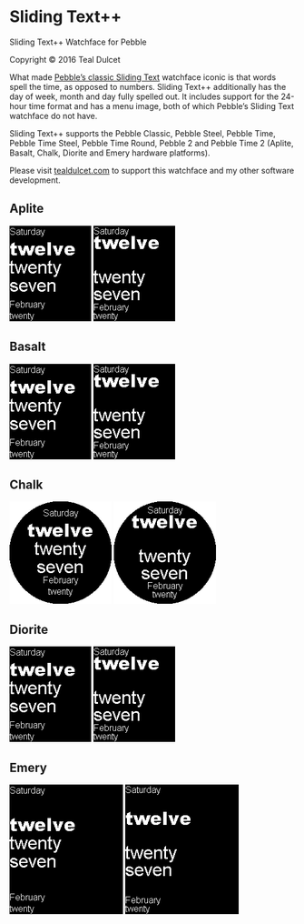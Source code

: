 # Sliding Text++
Sliding Text++ Watchface for Pebble

Copyright © 2016 Teal Dulcet

What made [Pebble’s classic Sliding Text](https://github.com/pebble-examples/sliding-text) watchface iconic is that words spell the time, as opposed to numbers.  Sliding Text++ additionally has the day of week, month and day fully spelled out. It includes support for the 24-hour time format and has a menu image, both of which Pebble’s Sliding Text watchface do not have.

Sliding Text++ supports the Pebble Classic, Pebble Steel, Pebble Time, Pebble Time Steel, Pebble Time Round, Pebble 2 and Pebble Time 2 (Aplite, Basalt, Chalk, Diorite and Emery hardware platforms).

Please visit [tealdulcet.com](https://www.tealdulcet.com/) to support this watchface and my other software development.

## Aplite
![](screenshots/11.png)
![](screenshots/12.png)

## Basalt
![](screenshots/21.png)
![](screenshots/22.png)

## Chalk
![](screenshots/31.png)
![](screenshots/32.png)

## Diorite
![](screenshots/41.png)
![](screenshots/42.png)

## Emery
![](screenshots/51.png)
![](screenshots/52.png)
